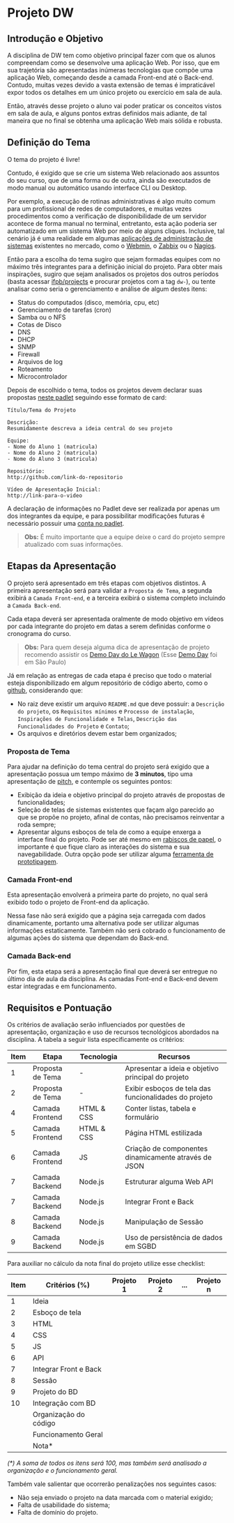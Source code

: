 # Projeto DW

## Introdução e Objetivo

A disciplina de DW tem como objetivo principal fazer com que os alunos compreendam como se desenvolve uma aplicação Web. Por isso, que em sua trajetória são apresentadas inúmeras tecnologias que compõe uma aplicação Web, começando desde a camada Front-end até o Back-end. Contudo, muitas vezes devido a vasta extensão de temas é impraticável expor todos os detalhes em um único projeto ou exercício em sala de aula.

Então, através desse projeto o aluno vai poder praticar os conceitos vistos em sala de aula, e alguns pontos extras definidos mais adiante, de tal maneira que no final se obtenha uma aplicação Web mais sólida e robusta.

## Definição do Tema

O tema do projeto é livre!

Contudo, é exigido que se crie um sistema Web relacionado aos assuntos do seu curso, que de uma forma ou de outra, ainda são executados de modo manual ou automático usando interface CLI ou Desktop.

Por exemplo, a execução de rotinas administrativas é algo muito comum para um profissional de redes de computadores, e muitas vezes procedimentos como a verificação de disponibilidade de um servidor acontece de forma manual no terminal, entretanto, esta ação poderia ser automatizado em um sistema Web por meio de alguns cliques. Inclusive, tal cenário já é uma realidade em algumas [aplicações de administração de sistemas](https://github.com/n1trux/awesome-sysadmin) existentes no mercado, como o [Webmin](http://www.webmin.com/), o [Zabbix](http://www.zabbix.com/) ou o [Nagios](https://www.nagios.org/).

Então para a escolha do tema sugiro que sejam formadas equipes com no máximo três integrantes para a definição inicial do projeto. Para obter mais inspirações, sugiro que sejam analisados os projetos dos outros períodos (basta acessar [ifpb/projects](https://ifpb.github.io/projects/) e procurar projetos com a tag `dw-`), ou tente analisar como seria o gerenciamento e análise de algum destes itens:

- Status do computados (disco, memória, cpu, etc)
- Gerenciamento de tarefas (cron)
- Samba ou o NFS
- Cotas de Disco
- DNS
- DHCP
- SNMP
- Firewall
- Arquivos de log
- Roteamento
- Microcontrolador

Depois de escolhido o tema, todos os projetos devem declarar suas propostas [neste padlet](https://padlet.com/lucachaves/projetodw20202) seguindo esse formato de card:

```text
Título/Tema do Projeto

Descrição:
Resumidamente descreva a ideia central do seu projeto

Equipe:
- Nome do Aluno 1 (matricula)
- Nome do Aluno 2 (matricula)
- Nome do Aluno 3 (matricula)

Repositório:
http://github.com/link-do-repositorio

Vídeo de Apresentação Inicial:
http://link-para-o-video
```

A declaração de informações no Padlet deve ser realizada por apenas um dos integrantes da equipe, e para possibilitar modificações futuras é necessário possuir uma [conta no padlet](https://padlet.com/referrals/lucachaves).

> **Obs:** É muito importante que a equipe deixe o card do projeto sempre atualizado com suas informações.

## Etapas da Apresentação

O projeto será apresentado em três etapas com objetivos distintos. A primeira apresentação será para validar a `Proposta de Tema`, a segunda exibirá a `Camada Front-end`, e a terceira exibirá o sistema completo incluindo a `Camada Back-end`.

Cada etapa deverá ser apresentada oralmente de modo objetivo em vídeos por cada integrante do projeto em datas a serem definidas conforme o cronograma do curso.

> **Obs:** Para quem deseja alguma dica de apresentação de projeto recomendo assistir os [Demo Day do Le Wagon](https://www.youtube.com/playlist?list=PLkbmdtbypn7R_BN6nFX-XZc7uDyMSxhye) (Esse [Demo Day](https://www.youtube.com/watch?v=nlC1OBVZuOg&list=PLkbmdtbypn7R_BN6nFX-XZc7uDyMSxhye&index=32) foi em São Paulo)

Já em relação as entregas de cada etapa é preciso que todo o material esteja disponibilizado em algum repositório de código aberto, como o [github](http://github.com/), considerando que:

- No raiz deve existir um arquivo `README.md` que deve possuir: a `Descrição do projeto`, os `Requisitos mínimos` e `Processo de instalação`, `Inspirações de Funcionalidade e Telas`, `Descrição das Funcionalidades do Projeto` e `Contato`;
- Os arquivos e diretórios devem estar bem organizados;

### Proposta de Tema

Para ajudar na definição do tema central do projeto será exigido que a apresentação possua um tempo máximo de **3 minutos**, tipo uma apresentação de [pitch](https://endeavor.org.br/dinheiro/como-elaborar-um-pitch-quase-perfeito/), e contemple os seguintes pontos:

- Exibição da ideia e objetivo principal do projeto através de propostas de funcionalidades;
- Seleção de telas de sistemas existentes que façam algo parecido ao que se propõe no projeto, afinal de contas, não precisamos reinventar a roda sempre;
- Apresentar alguns esboços de tela de como a equipe enxerga a interface final do projeto. Pode ser até mesmo em [rabiscos de papel](https://developers.google.com/web/fundamentals/design-and-ux/ux-basics/), o importante é que fique claro as interações do sistema e sua navegabilidade. Outra opção pode ser utilizar alguma [ferramenta de prototipagem](https://uxtools.co/tools/prototyping).

### Camada Front-end

Esta apresentação envolverá a primeira parte do projeto, no qual será exibido todo o projeto de Front-end da aplicação.

Nessa fase não será exigido que a página seja carregada com dados dinamicamente, portanto uma alternativa pode ser utilizar algumas informações estaticamente. Também não será cobrado o funcionamento de algumas ações do sistema que dependam do Back-end.

### Camada Back-end

Por fim, esta etapa será a apresentação final que deverá ser entregue no último dia de aula da disciplina. As camadas Font-end e Back-end devem estar integradas e em funcionamento.

## Requisitos e Pontuação

Os critérios de avaliação serão influenciados por questões de apresentação, organização e uso de recursos tecnológicos abordados na disciplina. A tabela a seguir lista especificamente os critérios:

| Item | Etapa            | Tecnologia | Recursos                                              |
| ---- | ---------------- | ---------- | ----------------------------------------------------- |
| 1    | Proposta de Tema | -          | Apresentar a ideia e objetivo principal do projeto    |
| 2    | Proposta de Tema | -          | Exibir esboços de tela das funcionalidades do projeto |
| 4    | Camada Frontend  | HTML & CSS | Conter listas, tabela e formulário                    |
| 5    | Camada Frontend  | HTML & CSS | Página HTML estilizada                                |
| 6    | Camada Frontend  | JS         | Criação de componentes dinamicamente através de JSON  |
| 7    | Camada Backend   | Node.js    | Estruturar alguma Web API                             |
| 7    | Camada Backend   | Node.js    | Integrar Front e Back                                 |
| 8    | Camada Backend   | Node.js    | Manipulação de Sessão                                 |
| 9    | Camada Backend   | Node.js    | Uso de persistência de dados em SGBD                  |

Para auxiliar no cálculo da nota final do projeto utilize esse checklist:

| Item | Critérios (%)         | Projeto 1 | Projeto 2 | ... | Projeto n |
| ---- | --------------------- | --------- | --------- | --- | --------- |
| 1    | Ideia                 |           |           |     |           |
| 2    | Esboço de tela        |           |           |     |           |
| 3    | HTML                  |           |           |     |           |
| 4    | CSS                   |           |           |     |           |
| 5    | JS                    |           |           |     |           |
| 6    | API                   |           |           |     |           |
| 7    | Integrar Front e Back |           |           |     |           |
| 8    | Sessão                |           |           |     |           |
| 9    | Projeto do BD         |           |           |     |           |
| 10   | Integração com BD     |           |           |     |           |
|      | Organização do código |           |           |     |           |
|      | Funcionamento Geral   |           |           |     |           |
|      | Nota\*                |           |           |     |           |

_(\*) A soma de todos os itens será 100, mas também será analisado a organização e o funcionamento geral._

Também vale salientar que ocorrerão penalizações nos seguintes casos:

- Não seja enviado o projeto na data marcada com o material exigido;
- Falta de usabilidade do sistema;
- Falta de domínio do projeto.

